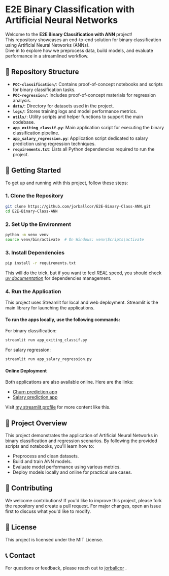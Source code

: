 # E2E Binary Classification with Artificial Neural Networks

Welcome to the **E2E Binary Classification with ANN** project!  
This repository showcases an end-to-end solution for binary classification using Artificial Neural Networks (ANNs).  
Dive in to explore how we preprocess data, build models, and evaluate performance in a streamlined workflow.

## 📁 Repository Structure

- **`POC-classification/`**: Contains proof-of-concept notebooks and scripts for binary classification tasks.
- **`POC-regression/`**: Includes proof-of-concept materials for regression analysis.
- **`data/`**: Directory for datasets used in the project.
- **`logs/`**: Stores training logs and model performance metrics.
- **`utils/`**: Utility scripts and helper functions to support the main codebase.
- **`app_exiting_classif.py`**: Main application script for executing the binary classification pipeline.
- **`app_salary_regression.py`**: Application script dedicated to salary prediction using regression techniques.
- **`requirements.txt`**: Lists all Python dependencies required to run the project.

## 🚀 Getting Started

To get up and running with this project, follow these steps:

### 1. Clone the Repository

```bash
git clone https://github.com/jorballcor/E2E-Binary-Class-ANN.git
cd E2E-Binary-Class-ANN
```

### 2. Set Up the Environment

```bash
python -m venv venv
source venv/bin/activate  # On Windows: venv\Scripts\activate
```


### 3. Install Dependencies

```bash
pip install -r requirements.txt
```
This will do the trick, but if you want to feel *REAL* speed, you should check [*uv documentation*](https://docs.astral.sh/uv/) for dependencies management.

### 4. Run the Application

This project uses Streamlit for local and web deployment. Streamlit is the main library for launching the applications.

#### To run the apps locally, use the following commands:
For binary classification:

```bash
streamlit run app_exiting_classif.py
```

For salary regression:
```bash
streamlit run app_salary_regression.py
```

#### Online Deployment
Both applications are also available online. Here are the links:

- [Churn prediction app](https://e2e-binary-class-ann-ku6mnpgbqxjbcuprxqje8m.streamlit.app/)
- [Salary prediction app](https://e2e-binary-class-ann-kfzui3bk4p8blemug22dkh.streamlit.app/)

Visit [my streamlit profile](https://share.streamlit.io/user/jorballcor "Jorge Ballester Streamlit profile") for more content like this.
 

## 🧠 Project Overview
This project demonstrates the application of Artificial Neural Networks in binary classification and regression scenarios. By following the provided scripts and notebooks, you'll learn how to:

- Preprocess and clean datasets.
- Build and train ANN models.
- Evaluate model performance using various metrics.
- Deploy models locally and online for practical use cases.


## 🤝 Contributing
We welcome contributions! If you'd like to improve this project, please fork the repository and create a pull request. For major changes, open an issue first to discuss what you'd like to modify.

## 📄 License
This project is licensed under the MIT License. 

## 📞 Contact
For questions or feedback, please reach out to [jorballcor](https://www.linkedin.com/in/jorballcor/ "Jorge Ballester LinkedIn Homepage")
.
